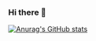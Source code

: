 ### Hi there 👋

[![Anurag's GitHub stats](https://github-readme-stats.vercel.app/api?username=AdibRafi)](https://github.com/anuraghazra/github-readme-stats)

<!--
**AdibRafi/AdibRafi** is a ✨ _special_ ✨ repository because its `README.md` (this file) appears on your GitHub profile.

Here are some ideas to get you started:

- 🔭 I’m currently working on ...
- 🌱 I’m currently learning ...
- 👯 I’m looking to collaborate on ...
- 🤔 I’m looking for help with ...
- 💬 Ask me about ...
- 📫 How to reach me: ...
- 😄 Pronouns: ...
- ⚡ Fun fact: ...
-->
